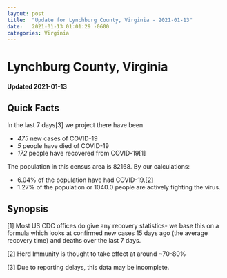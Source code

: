 ```yaml
---
layout: post
title:  "Update for Lynchburg County, Virginia - 2021-01-13"
date:   2021-01-13 01:01:29 -0600
categories: Virginia
---
```


# Lynchburg County, Virginia
#### Updated 2021-01-13

## Quick Facts

In the last 7 days[3] we project there have been
- *475* new cases of COVID-19
- *5* people have died of COVID-19
- *172* people have recovered from COVID-19[1]

The population in this census area is 82168. By our calculations:
- 6.04% of the population have had COVID-19.[2]
- 1.27% of the population or 1040.0 people are actively fighting the virus.

## Synopsis




[1] Most US CDC offices do give any recovery statistics- we base this on a formula which looks at confirmed new cases
15 days ago (the average recovery time) and deaths over the last 7 days.

[2] Herd Immunity is thought to take effect at around ~70-80%

[3] Due to reporting delays, this data may be incomplete.
 
    